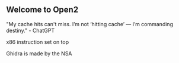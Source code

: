 ## Welcome to Open2

"My cache hits can't miss. I’m not ‘hitting cache’ — I’m commanding destiny." - ChatGPT

x86 instruction set on top

Ghidra is made by the NSA


